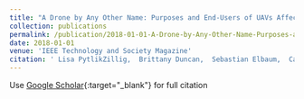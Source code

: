 ```yaml
---
title: "A Drone by Any Other Name: Purposes and End-Users of UAVs Affect Public Support"
collection: publications
permalink: /publication/2018-01-01-A-Drone-by-Any-Other-Name-Purposes-and-End-Users-of-UAVs-Affect-Public-Support
date: 2018-01-01
venue: 'IEEE Technology and Society Magazine'
citation: ' Lisa PytlikZillig,  Brittany Duncan,  Sebastian Elbaum,  Carrick Detweiler, &quot;A Drone by Any Other Name: Purposes and End-Users of UAVs Affect Public Support.&quot; IEEE Technology and Society Magazine, 2018.'
---
```

Use [Google Scholar](https://scholar.google.com/scholar?q=A+Drone+by+Any+Other+Name:+Purposes+and+End+Users+of+UAVs+Affect+Public+Support){:target="_blank"} for full citation